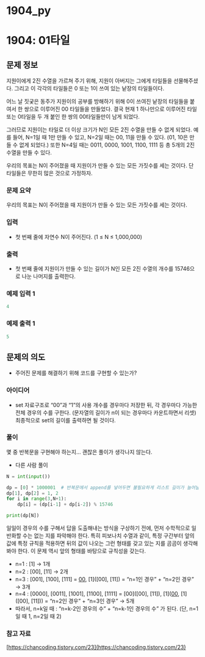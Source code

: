 # 1904_py

# 1904: 01타일

## 문제 정보

지원이에게 2진 수열을 가르쳐 주기 위해, 지원이 아버지는 그에게 타일들을 선물해주셨다. 그리고 이 각각의 타일들은 0 또는 1이 쓰여 있는 낱장의 타일들이다.

어느 날 짓궂은 동주가 지원이의 공부를 방해하기 위해 0이 쓰여진 낱장의 타일들을 붙여서 한 쌍으로 이루어진 00 타일들을 만들었다. 결국 현재 1 하나만으로 이루어진 타일 또는 0타일을 두 개 붙인 한 쌍의 00타일들만이 남게 되었다.

그러므로 지원이는 타일로 더 이상 크기가 N인 모든 2진 수열을 만들 수 없게 되었다. 예를 들어, N=1일 때 1만 만들 수 있고, N=2일 때는 00, 11을 만들 수 있다. (01, 10은 만들 수 없게 되었다.) 또한 N=4일 때는 0011, 0000, 1001, 1100, 1111 등 총 5개의 2진 수열을 만들 수 있다.

우리의 목표는 N이 주어졌을 때 지원이가 만들 수 있는 모든 가짓수를 세는 것이다. 단 타일들은 무한히 많은 것으로 가정하자.

### 문제 요약

우리의 목표는 N이 주어졌을 때 지원이가 만들 수 있는 모든 가짓수를 세는 것이다.

### 입력

- 첫 번째 줄에 자연수 N이 주어진다. (1 ≤ N ≤ 1,000,000)

### 출력

- 첫 번째 줄에 지원이가 만들 수 있는 길이가 N인 모든 2진 수열의 개수를 15746으로 나눈 나머지를 출력한다.

### 예제 입력 1

```python
4
```

### 예제 출력 1

```python
5
```

## 문제의 의도

- 주어진 문제를 해결하기 위해 코드를 구현할 수 있는가?

### 아이디어

- set 자료구조로 “00”과 “1”의 사용 개수를 경우마다 저장한 뒤, 각 경우마다 가능한 전체 경우의 수를 구한다. (문자열의 길이가 n이 되는 경우마다 카운트하면서 리셋) 최종적으로 set의 길이를 출력하면 될 것이다.

### 풀이

몇 중 반복문을 구현해야 하는지… 괜찮은 풀이가 생각나지 않는다. 

- 다른 사람 풀이

```python
N = int(input())

dp = [0] * 1000001  # 반복문에서 append를 넣어두면 불필요하게 리스트 길이가 늘어날 수 있음. 그러므로 미리 리스트 길이를 정해두고 시작. (maximum이 주어져 있으니까)
dp[1], dp[2] = 1, 2
for i in range(3,N+1):
    dp[i] = (dp[i-1] + dp[i-2]) % 15746

print(dp[N])
```

일일이 경우의 수를 구해서 답을 도출해내는 방식을 구상하기 전에, 먼저 수학적으로 일반화할 수는 없는 지를 파악해야 한다. 특히 피보나치 수열과 같이, 특정 구간부터 앞의 값에 특정 규칙을 적용하면 뒤의 값이 나오는 그런 형태를 갖고 있는 지를 곰곰이 생각해봐야 한다.
이 문제 역시 앞의 형태를 바탕으로 규칙성을 갖는다.

- n=1 : [1] → 1개
- n=2 : [00], [11] → 2개
- n=3 : [001], [100], [111] = [00]([1]), [1]([00], [11]) = “n=1인 경우” + “n=2인 경우” → 3개
- n=4 : [0000], [0011], [1001], [1100], [1111] = [00]([00], [11]), [1]([00]([1]), [1]([00], [11])) = “n=2인 경우” + “n=3인 경우” → 5개
- 따라서, n=k일 때 : “n=k-2인 경우의 수” + “n=k-1인 경우의 수” 가 된다. (단, n=1일 때 1, n=2일 때 2)

### 참고 자료

[https://chancoding.tistory.com/23](https://chancoding.tistory.com/23)